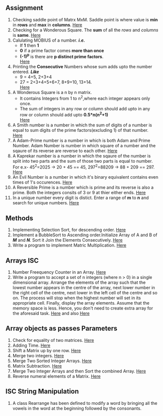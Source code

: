 ## Assignment
1. Checking saddle point of Matrx MxM.
Saddle point is where value is **min** in **rows** and **max** in **columns**.
[Here](SaddlePoint.java)
2. Checking for a Wonderous Square. The **sum** of all the *rows* and *columns* is **same**.
[Here](WonderSquare.java)
3. Calulating MOBIUS of a number. ***i.e.***
   * If **1** then **1**
   * **0** if a prime factor comes  **more than once**
   * **(-1)<sup>p</sup>** is there are **p distinct prime factors**.<br>
[Here](MOBIUS.java)
4. Printing the **Consecutive** Numbers whose sum adds upto the number entered. ***Like***
    * 9 = 4+5, 2+3+4
    * 27 = 2+3+4+5+6+7, 8+9+10, 13+14.<br>
[Here](ConsecSum.java)
5. A Wonderous Square is a n by n matrix.
    * It contains Integers from 1 to n<sup>2</sup>,where each integer appears only once.
    * The sum of integers in any row or column should add upto in any row or column should add upto
    **0.5*n(n<sup>2</sup>+1)**<br>
[Here](WonderSquare1.java)
6. A Smith number is a number in which the sum of digits of a number is equal to sum digits of
the prime factors(excluding 1) of that number.
[Here](Smith.java)
7. A Adam-Prime number is a number in which is both Adam and Prime Number. Adam Number is number 
in which square of a number and the sqaure of its reverse are reverse to each other.
[Here](Smith.java)
8. A Kaprekar number is a number in which the sqaure of the number is split into two parts 
and the sum of those two parts is equal to number. For e.x- 45<sup>2</sup>=2025 -> 20 + 45 == 45, 
297<sup>2</sup>=88209 -> 88 + 209 == 297.
[Here](Kaprekar.java)
9. An Evil Number is a number in which it's binary equivalent contains even times of 1's occurences.
[Here](Evil.java)
10. A Reversible Prime is a number which is prime and its reverse is also a prime.
Both the integers consits of 3 or 9 at thier either ends.
[Here](RevPrime.java)
11. In a unique number every digit is distict. Enter a range of **m** to **n** and search for unique 
numbers.
[Here](Unique.java)
## Methods
1. Implementing Selection Sort, for descending order.
[Here](SelectSort.java)
2. Implement a BubbleSort to Ascending order.Initialize Array of A and B of ***M*** and ***N***. Sort it Join the Elements Consecutively.
[Here](BubbleSort.java)
3. Write a program to implement Matric Multiplication.
[Here](MatrixMul.java)
## Arrays ISC
1. Number Freequency Counter in an Array.
[Here](NumFreq.java)
2. Write a program to accept a set of n integers (where n > 0) in a single dimensional array. Arrange the elements of the array such that the lowest number appears in the centre of the array, next lower number in the right cell of the centre, next lower in the left cell of the centre and so on. The process will stop when the highest number will set in its appropriate cell. Finally, display the array elements. Assume that the memory space is less. Hence, you don't need to create extra array for the aforesaid task.
[Here](CentInt.java) and also [Here](CentInt1.java)
## Array objects as passes Parameters
1. Check for equality of two matrices.
[Here](EqMat.java)
2. Adding Time.
[Here](AddTime.java)
3. Shift a Matrix up by one row.
[Here](Shift.java)
4. Merge two integers.
[Here](Merger.java)
5. Merge Two Sorted Integer Arrays.
[Here](Mixer.java)
6. Matrix Subtraction.
[Here](MatrixSub.java)
7. Merge Two Integer Arrays and then Sort the combined Array.
[Here](Combine.java)
8. Reverse numeral elements of a Matrix.
[Here](MatRev.java)
## ISC String Manipulation
1. A class Rearrange has been defined to modify a word by bringing all the vowels in the word
at the beginning followed by the consonants.